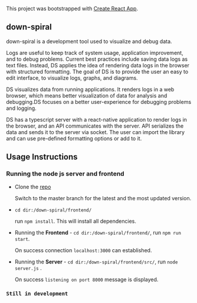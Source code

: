 This project was bootstrapped with [Create React App](https://github.com/facebook/create-react-app).

## down-spiral

down-spiral is a development tool used to visualize and debug data.

Logs are useful to keep track of system usage, application improvement, and to debug problems. Current best practices include saving data logs as text files. Instead, DS applies the idea of rendering data logs in the browser with structured formatting. The goal of DS is to provide the user an easy to edit interface, to visualize logs, graphs, and diagrams.

DS visualizes data from running applications. It renders logs in a web browser, which means better visualization of data for analysis and debugging.DS focuses on a better user-experience for debugging problems and logging.

DS has a typescript server with a react-native application to render logs in the browser, and an API communicates with the server. API serializes the data and sends it to the server via socket. The user can import the library and can use pre-defined formatting options or add to it.

## Usage Instructions

### Running the node js server and frontend

- Clone the [repo](https://github.com/alphasr/down-spiral/)

  Switch to the master branch for the latest and the most updated version.

- `cd dir:/down-spiral/frontend/`

  run `npm install`. This will install all dependencies.

- Running the <strong>Frontend</strong> - `cd dir:/down-spiral/frontend/`, run `npm run start`.

  On success connection `localhost:3000` can established.

- Running the <strong>Server</strong> - `cd dir:/down-spiral/frontend/src/`, run `node server.js` .

  On success `listening on port 8000` message is displayed.

### `Still in development`
